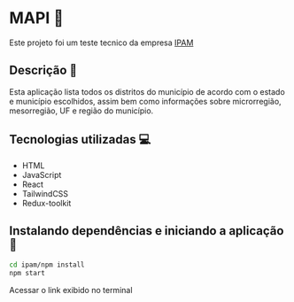 # MAPI :deciduous_tree:

Este projeto foi um teste tecnico da empresa [IPAM](https://ipam.org.br/pt/)


## Descrição :mag_right:

Esta aplicação lista todos os distritos do município de acordo com o estado e município escolhidos, assim bem como informações sobre microrregião, mesorregião, UF e região do município. 

## Tecnologias utilizadas :computer:

* HTML
* JavaScript
* React 
* TailwindCSS
* Redux-toolkit

## Instalando dependências e iniciando a aplicação :rocket:

```bash
cd ipam/npm install
npm start
```

Acessar o link exibido no terminal
